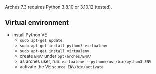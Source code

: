 
Arches 7.3 requires Python 3.8.10 or 3.10.12 (tested).


## Virtual environment

* install Python VE
	- `sudo apt-get update` 	
	- `sudo apt-get install python3-virtualenv`
	- `sudo apt-get install virtualenv`
	- create `ENV/` under `opt/arches/ENV/`
	- as arches user, run: `virtualenv --python=/usr/bin/python3 ENV`
	- activate the VE `source ENV/bin/activate`
